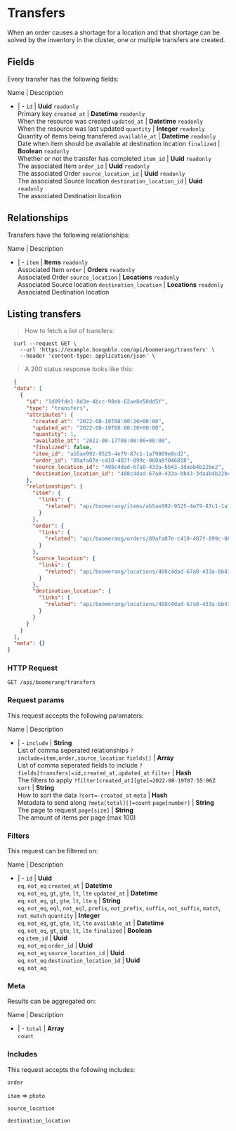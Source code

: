 # Transfers

When an order causes a shortage for a location and that shortage can be solved by the inventory in the cluster, one or multiple transfers are created.

## Fields
Every transfer has the following fields:

Name | Description
- | -
`id` | **Uuid** `readonly`<br>Primary key
`created_at` | **Datetime** `readonly`<br>When the resource was created
`updated_at` | **Datetime** `readonly`<br>When the resource was last updated
`quantity` | **Integer** `readonly`<br>Quantity of items being transfered
`available_at` | **Datetime** `readonly`<br>Date when item should be available at destination location
`finalized` | **Boolean** `readonly`<br>Whether or not the transfer has completed
`item_id` | **Uuid** `readonly`<br>The associated Item
`order_id` | **Uuid** `readonly`<br>The associated Order
`source_location_id` | **Uuid** `readonly`<br>The associated Source location
`destination_location_id` | **Uuid** `readonly`<br>The associated Destination location


## Relationships
Transfers have the following relationships:

Name | Description
- | -
`item` | **Items** `readonly`<br>Associated Item
`order` | **Orders** `readonly`<br>Associated Order
`source_location` | **Locations** `readonly`<br>Associated Source location
`destination_location` | **Locations** `readonly`<br>Associated Destination location


## Listing transfers



> How to fetch a list of transfers:

```shell
  curl --request GET \
    --url 'https://example.booqable.com/api/boomerang/transfers' \
    --header 'content-type: application/json' \
```

> A 200 status response looks like this:

```json
  {
  "data": [
    {
      "id": "1d09fde1-8d3e-4bcc-98eb-62ae8e50dd5f",
      "type": "transfers",
      "attributes": {
        "created_at": "2022-08-19T08:00:20+00:00",
        "updated_at": "2022-08-19T08:00:20+00:00",
        "quantity": 1,
        "available_at": "2022-08-17T08:00:00+00:00",
        "finalized": false,
        "item_id": "ab5ae992-9525-4e79-87c1-1a79869e8cd2",
        "order_id": "89afa07e-c410-487f-899c-060a8f046818",
        "source_location_id": "408c4dad-67a0-433a-bb43-3daab4b22be2",
        "destination_location_id": "408c4dad-67a0-433a-bb43-3daab4b22be2"
      },
      "relationships": {
        "item": {
          "links": {
            "related": "api/boomerang/items/ab5ae992-9525-4e79-87c1-1a79869e8cd2"
          }
        },
        "order": {
          "links": {
            "related": "api/boomerang/orders/89afa07e-c410-487f-899c-060a8f046818"
          }
        },
        "source_location": {
          "links": {
            "related": "api/boomerang/locations/408c4dad-67a0-433a-bb43-3daab4b22be2"
          }
        },
        "destination_location": {
          "links": {
            "related": "api/boomerang/locations/408c4dad-67a0-433a-bb43-3daab4b22be2"
          }
        }
      }
    }
  ],
  "meta": {}
}
```

### HTTP Request

`GET /api/boomerang/transfers`

### Request params

This request accepts the following paramaters:

Name | Description
- | -
`include` | **String**<br>List of comma seperated relationships `?include=item,order,source_location`
`fields[]` | **Array**<br>List of comma seperated fields to include `?fields[transfers]=id,created_at,updated_at`
`filter` | **Hash**<br>The filters to apply `?filter[created_at][gte]=2022-08-19T07:55:06Z`
`sort` | **String**<br>How to sort the data `?sort=-created_at`
`meta` | **Hash**<br>Metadata to send along `?meta[total][]=count`
`page[number]` | **String**<br>The page to request
`page[size]` | **String**<br>The amount of items per page (max 100)


### Filters

This request can be filtered on:

Name | Description
- | -
`id` | **Uuid**<br>`eq`, `not_eq`
`created_at` | **Datetime**<br>`eq`, `not_eq`, `gt`, `gte`, `lt`, `lte`
`updated_at` | **Datetime**<br>`eq`, `not_eq`, `gt`, `gte`, `lt`, `lte`
`q` | **String**<br>`eq`, `not_eq`, `eql`, `not_eql`, `prefix`, `not_prefix`, `suffix`, `not_suffix`, `match`, `not_match`
`quantity` | **Integer**<br>`eq`, `not_eq`, `gt`, `gte`, `lt`, `lte`
`available_at` | **Datetime**<br>`eq`, `not_eq`, `gt`, `gte`, `lt`, `lte`
`finalized` | **Boolean**<br>`eq`
`item_id` | **Uuid**<br>`eq`, `not_eq`
`order_id` | **Uuid**<br>`eq`, `not_eq`
`source_location_id` | **Uuid**<br>`eq`, `not_eq`
`destination_location_id` | **Uuid**<br>`eq`, `not_eq`


### Meta

Results can be aggregated on:

Name | Description
- | -
`total` | **Array**<br>`count`


### Includes

This request accepts the following includes:

`order`


`item` => 
`photo`




`source_location`


`destination_location`





